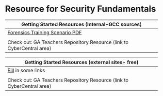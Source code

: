 Resource for Security Fundamentals
==================================

| Getting Started Resources (Internal-GCC sources)                       |
|------------------------------------------------------------------------|
| [Forensics Training Scenario PDF](https://github.com/GA-CyberWorkforceAcademy/TeachersCorner/raw/master/CyberEd/Security/Resources_and_Scenario.pdf)       |
|                                                                        |
| Check out: GA Teachers Repository Resource (link to CyberCentral area) |


| Getting Started Resources (external sites- free)                       |
|------------------------------------------------------------------------|
| [Fill](https://modeldiplomacy.cfr.org/#/cases/4480) in some links      |
|                                                                        |
| Check out: GA Teachers Repository Resource (link to CyberCentral area) |
